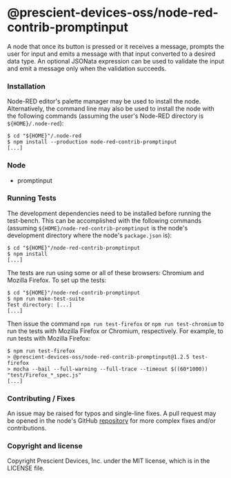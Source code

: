 @prescient-devices-oss/node-red-contrib-promptinput
===================================================

A node that once its button is pressed or it receives a message, prompts the
user for input and emits a message with that input converted to a desired data
type. An optional JSONata expression can be used to validate the input and emit
a message only when the validation succeeds.

### Installation

Node-RED editor's palette manager may be used to install the node.
Alternatively, the command line may also be used to install the node with the
following commands (assuming the user's Node-RED directory is
`${HOME}/.node-red`):

    $ cd "${HOME}"/.node-red
    $ npm install --production node-red-contrib-promptinput
    [...]

### Node

 - promptinput

### Running Tests

The development dependencies need to be installed before running the test-bench.
This can be accomplished with the following commands (assuming
`${HOME}/node-red-contrib-promptinput` is the node's development directory where
the node's `package.json` is):

    $ cd "${HOME}"/node-red-contrib-promptinput
    $ npm install
    [...]

The tests are run using some or all of these browsers: Chromium and Mozilla
Firefox. To set up the tests:

    $ cd "${HOME}"/node-red-contrib-promptinput
    $ npm run make-test-suite
    Test directory: [...]
    [...]

Then issue the command `npm run test-firefox` or `npm run test-chromium` to run
the tests with Mozilla Firefox or Chromium, respectively. For example, to run
tests with Mozilla Firefox:

    $ npm run test-firefox
    > @prescient-devices-oss/node-red-contrib-promptinput@1.2.5 test-firefox
    > mocha --bail --full-warning --full-trace --timeout $((60*1000)) "test/Firefox_*_spec.js"
    [...]

### Contributing / Fixes

An issue may be raised for typos and single-line fixes. A pull request may be
opened in the node's GitHub
[repository](https://github.com/prescient-devices/PD-Nodes) for more complex
fixes and/or contributions.

### Copyright and license

Copyright Prescient Devices, Inc. under the MIT license, which is in the LICENSE
file.
